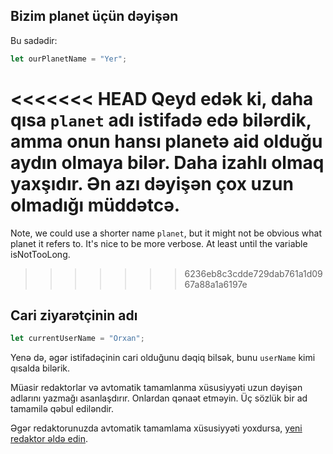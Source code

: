 ## Bizim planet üçün dəyişən

Bu sadədir:

```js
let ourPlanetName = "Yer";
```

<<<<<<< HEAD
Qeyd edək ki, daha qısa `planet` adı istifadə edə bilərdik, amma onun hansı planetə aid olduğu aydın olmaya bilər. Daha izahlı olmaq yaxşıdır. Ən azı dəyişən çox uzun olmadığı müddətcə.
=======
Note, we could use a shorter name `planet`, but it might not be obvious what planet it refers to. It's nice to be more verbose. At least until the variable isNotTooLong.
>>>>>>> 6236eb8c3cdde729dab761a1d0967a88a1a6197e

## Cari ziyarətçinin adı

```js
let currentUserName = "Orxan";
```

Yenə də, əgər istifadəçinin cari olduğunu dəqiq bilsək, bunu `userName` kimi qısalda bilərik.

Müasir redaktorlar və avtomatik tamamlanma xüsusiyyəti uzun dəyişən adlarını yazmağı asanlaşdırır. Onlardan qənaət etməyin. Üç sözlük bir ad tamamilə qəbul ediləndir.

Əgər redaktorunuzda avtomatik tamamlama xüsusiyyəti yoxdursa, [yeni redaktor əldə edin](/code-editors).
